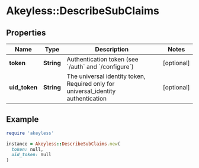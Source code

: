 # Akeyless::DescribeSubClaims

## Properties

| Name | Type | Description | Notes |
| ---- | ---- | ----------- | ----- |
| **token** | **String** | Authentication token (see &#x60;/auth&#x60; and &#x60;/configure&#x60;) | [optional] |
| **uid_token** | **String** | The universal identity token, Required only for universal_identity authentication | [optional] |

## Example

```ruby
require 'akeyless'

instance = Akeyless::DescribeSubClaims.new(
  token: null,
  uid_token: null
)
```

